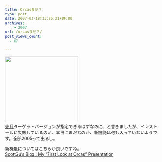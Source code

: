 ```yaml
---
title: Orcasまだ？
type: post
date: 2007-02-18T13:26:21+00:00
archives:
    - 2007
url: /orcasまだ？/
post_views_count:
  - 67

---
```

<a href="https://i0.wp.com/jqinglong.html.xdomain.jp/bimg/Orcas_13B88/image%7B0%7D%5B1%5D.png" atomicselection="true"><img style="border-right: 0px; border-top: 0px; border-left: 0px; border-bottom: 0px" height="218" src="https://i2.wp.com/jqinglong.html.xdomain.jp/bimg/Orcas_13B88/image%7B0%7D.png?resize=240%2C218" width="240" border="0" data-recalc-dims="1" /></a>&nbsp;  
[先月][1]ターゲットバージョンが指定できるはずなのに、と書きましたが、インストールに失敗しているのか、本当にまだなのか、新機能は何も入っていないようです。全部2005って出るし。

新機能についてはこちらが良いですね。  
[ScottGu&#8217;s Blog : My &#8220;First Look at Orcas&#8221; Presentation][2]

 [1]: http://konnokiyotaka.txt-nifty.com/pgblog/2007/01/visual_studio_c_889f.html
 [2]: http://weblogs.asp.net/scottgu/archive/2007/02/08/my-first-look-at-orcas-presentation.aspx